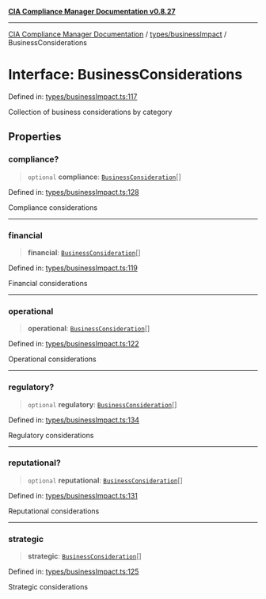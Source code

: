 [**CIA Compliance Manager Documentation v0.8.27**](../../../README.md)

***

[CIA Compliance Manager Documentation](../../../modules.md) / [types/businessImpact](../README.md) / BusinessConsiderations

# Interface: BusinessConsiderations

Defined in: [types/businessImpact.ts:117](https://github.com/Hack23/cia-compliance-manager/blob/26bb73ca86d23be8656cdd29d12202323a449310/src/types/businessImpact.ts#L117)

Collection of business considerations by category

## Properties

### compliance?

> `optional` **compliance**: [`BusinessConsideration`](BusinessConsideration.md)[]

Defined in: [types/businessImpact.ts:128](https://github.com/Hack23/cia-compliance-manager/blob/26bb73ca86d23be8656cdd29d12202323a449310/src/types/businessImpact.ts#L128)

Compliance considerations

***

### financial

> **financial**: [`BusinessConsideration`](BusinessConsideration.md)[]

Defined in: [types/businessImpact.ts:119](https://github.com/Hack23/cia-compliance-manager/blob/26bb73ca86d23be8656cdd29d12202323a449310/src/types/businessImpact.ts#L119)

Financial considerations

***

### operational

> **operational**: [`BusinessConsideration`](BusinessConsideration.md)[]

Defined in: [types/businessImpact.ts:122](https://github.com/Hack23/cia-compliance-manager/blob/26bb73ca86d23be8656cdd29d12202323a449310/src/types/businessImpact.ts#L122)

Operational considerations

***

### regulatory?

> `optional` **regulatory**: [`BusinessConsideration`](BusinessConsideration.md)[]

Defined in: [types/businessImpact.ts:134](https://github.com/Hack23/cia-compliance-manager/blob/26bb73ca86d23be8656cdd29d12202323a449310/src/types/businessImpact.ts#L134)

Regulatory considerations

***

### reputational?

> `optional` **reputational**: [`BusinessConsideration`](BusinessConsideration.md)[]

Defined in: [types/businessImpact.ts:131](https://github.com/Hack23/cia-compliance-manager/blob/26bb73ca86d23be8656cdd29d12202323a449310/src/types/businessImpact.ts#L131)

Reputational considerations

***

### strategic

> **strategic**: [`BusinessConsideration`](BusinessConsideration.md)[]

Defined in: [types/businessImpact.ts:125](https://github.com/Hack23/cia-compliance-manager/blob/26bb73ca86d23be8656cdd29d12202323a449310/src/types/businessImpact.ts#L125)

Strategic considerations
